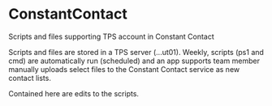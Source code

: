 # ConstantContact
Scripts and files supporting TPS account in Constant Contact

Scripts and files are stored in a TPS server (...ut01).
Weekly, scripts (ps1 and cmd) are automatically run (scheduled) and an app supports team member manually uploads select files to the Constant Contact service as new contact lists.

Contained here are edits to the scripts.
